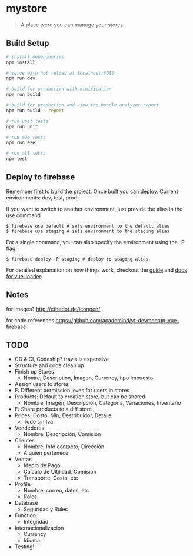 # mystore

> A place were you can manage your stores.

## Build Setup

``` bash
# install dependencies
npm install

# serve with hot reload at localhost:8080
npm run dev

# build for production with minification
npm run build

# build for production and view the bundle analyzer report
npm run build --report

# run unit tests
npm run unit

# run e2e tests
npm run e2e

# run all tests
npm test
```

## Deploy to firebase

Remember first to build the project. Once built you can deploy.
Current environments: dev, test, prod

If you want to switch to another environment, just provide the alias in the use command.

```
$ firebase use default # sets environment to the default alias
$ firebase use staging # sets environment to the staging alias
```

For a single command, you can also specify the environment using the -P flag:

```
$ firebase deploy -P staging # deploy to staging alias
```

For detailed explanation on how things work, checkout the [guide](http://vuejs-templates.github.io/webpack/) and [docs for vue-loader](http://vuejs.github.io/vue-loader).


## Notes
for images? http://cthedot.de/icongen/

for code references https://github.com/academind/yt-devmeetup-vue-firebase

## TODO
* CD & CI, Codeship? travis is expensive
* Structure and code clean up
* Finish up Stores
  * Nomre, Description, Imagen, Currency, tipo Impuesto
* Assign users to stores 
* F: Different permission leves for users in stores
* Products: Default to creation store, but can be shared
  * Nombre, Imagen, Descripción, Categoria, Variaciones, Inventario
* F: Share products to a diff store
* Prices: Costo, Min, Destribuidor, Detalle
  * Todo sin Iva
* Vendedores
  * Nombre, Descripción, Comisión
* Clientes
  * Nombre, Info contacto, Dirección
  * A quien pertenece
* Ventas
  * Medio de Pago
  * Calculo de Ultilidad, Comisión
  * Transporte, Costo, etc
* Profile
  * Nombre, correo, datos, etc
  * Roles
* Database
  * Seguridad y Rules
* Function
  * Integridad
* Internacionalizacion
  * Currency
  * Idioma
* Testing!

